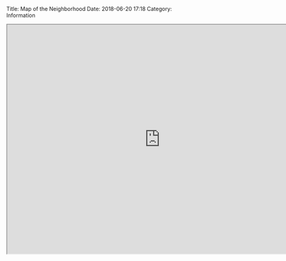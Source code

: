 Title: Map of the Neighborhood
Date: 2018-06-20 17:18
Category: Information

<iframe src="https://www.google.com/maps/d/embed?mid=1OQIATf4I_Piic1sdEsAX62uXuV2CEiA1&z=14" width="800" height="600">
</iframe>
